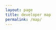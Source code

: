 ```yaml
---
layout: page
title: developer map
permalink: /map/
---
```


<div id="map" style="height:500px;width:100%"></div>
<link rel="stylesheet" href="//cdnjs.cloudflare.com/ajax/libs/leaflet/0.7.3/leaflet.css" />
<script src="//cdnjs.cloudflare.com/ajax/libs/leaflet/0.7.3/leaflet.js"></script>
<script style="text/javascript">
    // create a map in the "map" div, set the view to a given place and zoom
    var map = L.map('map').setView([51.505, -0.09], 13);

    // add an OpenStreetMap tile layer
    L.tileLayer('http://{s}.tile.osm.org/{z}/{x}/{y}.png', {
        attribution: '&copy; <a href="http://osm.org/copyright">OpenStreetMap</a> contributors'
    }).addTo(map);
    
    var markers = [
      {
        'name': 'Daniel Fore',
        'desc': 'elementary co-founder',
        'pos': [51.5, -0.09]
      },
      {
        'name': 'Cassidy James Blaede',
        'desc': 'elementary co-founder',
        'pos': [51.5, 0.5]
      }
    ] // end of markers
    
    for (marker in markers) {
        L.marker(marker.pos).addTo(map)
            .bindPopup(marker.name)       
    }

    // add a marker in the given location, attach some popup content to it and open the popup
    L.marker([51.5, -0.09]).addTo(map)
        .bindPopup('A pretty CSS3 popup. <br/> Easily customizable.')
        .openPopup();
</script>
